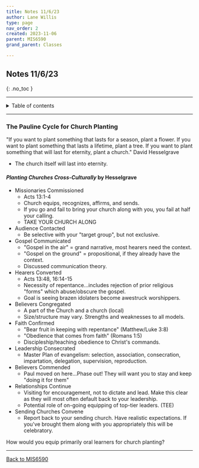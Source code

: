 ```yaml
---
title: Notes 11/6/23
author: Lane Willis
type: page
nav_order: 2
created: 2023-11-06
parent: MIS6590
grand_parent: Classes

---
```


## Notes 11/6/23
{: .no_toc }

---

<details closed markdown="block">
  <summary>
    Table of contents
  </summary>
  {: .text-delta }
1. TOC
{:toc}
</details>

---

### The Pauline Cycle for Church Planting

"If you want to plant something that lasts for a season, plant a flower. If you want to plant something that lasts a lifetime, plant a tree. If you want to plant something that will last for eternity, plant a church." David Hesselgrave
* The church itself will last into eternity.

#### *Planting Churches Cross-Culturally* by Hesselgrave
* Missionaries Commissioned
   * Acts 13:1-4
   * Church equips, recognizes, affirms, and sends.
   * If you go and fail to bring your church along with you, you fail at half your calling.
   * TAKE YOUR CHURCH ALONG
* Audience Contacted
   * Be selective with your "target group", but not exclusive.
* Gospel Communicated
   * "Gospel in the air" = grand narrative, most hearers need the context.
   * "Gospel on the ground" = propositional, if they already have the context.
   * Discussed communication theory.
* Hearers Converted
   * Acts 13:48, 16:14-15
   * Necessity of repentance...includes rejection of prior religious "forms" which abuse/obscure the gospel.
   * Goal is seeing brazen idolaters become awestruck worshippers.
* Believers Congregated
   * A part of the Church and a church (local)
   * Size/structure may vary. Strengths and weaknesses to all models.
* Faith Confirmed
   * "Bear fruit in keeping with repentance" (Matthew/Luke 3:8)
   * "Obedience that comes from faith" (Romans 1:5)
   * Discipleship/teaching obedience to Christ's commands.
* Leadership Consecrated
   * Master Plan of evangelism: selection, association, consecration, impartation, delegation, supervision, reproduction.
* Believers Commended
   * Paul moved on here...Phase out! They will want you to stay and keep "doing it for them"
* Relationships Continue
   * Visiting for encouragement, not to dictate and lead. Make this clear as they will most often default back to your leadership.
   * Potential role of on-going equipping of top-tier leaders. (TEE)
* Sending Churches Convene
   * Report back to your sending church. Have realistic expectations. If you've brought them along with you appropriately this will be celebratory.

How would you equip primarily oral learners for church planting?

---

[Back to MIS6590](/classes/semester-6/mis6590/mis6590.html)
